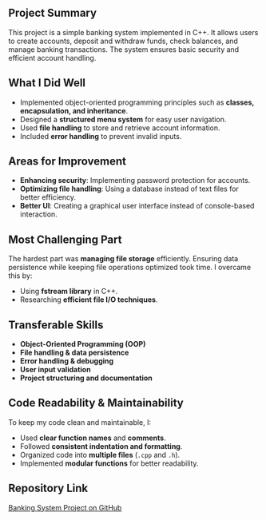 ## Project Summary
This project is a simple banking system implemented in C++. It allows users to create accounts, deposit and withdraw funds, check balances, and manage banking transactions. The system ensures basic security and efficient account handling.

## What I Did Well
- Implemented object-oriented programming principles such as **classes, encapsulation, and inheritance**.
- Designed a **structured menu system** for easy user navigation.
- Used **file handling** to store and retrieve account information.
- Included **error handling** to prevent invalid inputs.

## Areas for Improvement
- **Enhancing security**: Implementing password protection for accounts.
- **Optimizing file handling**: Using a database instead of text files for better efficiency.
- **Better UI**: Creating a graphical user interface instead of console-based interaction.

## Most Challenging Part
The hardest part was **managing file storage** efficiently. Ensuring data persistence while keeping file operations optimized took time. I overcame this by:
- Using **fstream library** in C++.
- Researching **efficient file I/O techniques**.

## Transferable Skills
- **Object-Oriented Programming (OOP)**
- **File handling & data persistence**
- **Error handling & debugging**
- **User input validation**
- **Project structuring and documentation**

## Code Readability & Maintainability
To keep my code clean and maintainable, I:
- Used **clear function names** and **comments**.
- Followed **consistent indentation and formatting**.
- Organized code into **multiple files** (`.cpp` and `.h`).
- Implemented **modular functions** for better readability.

## Repository Link
[Banking System Project on GitHub](https://github.com/kesysum/BankingSystemProject)
